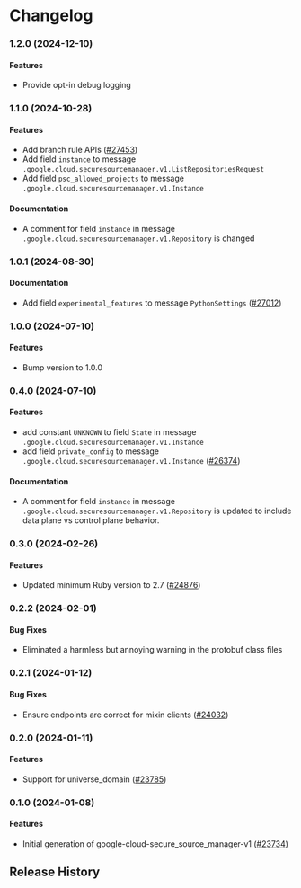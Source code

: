 # Changelog

### 1.2.0 (2024-12-10)

#### Features

* Provide opt-in debug logging 

### 1.1.0 (2024-10-28)

#### Features

* Add branch rule APIs ([#27453](https://github.com/googleapis/google-cloud-ruby/issues/27453)) 
* Add field `instance` to message `.google.cloud.securesourcemanager.v1.ListRepositoriesRequest` 
* Add field `psc_allowed_projects` to message `.google.cloud.securesourcemanager.v1.Instance` 
#### Documentation

* A comment for field `instance` in message `.google.cloud.securesourcemanager.v1.Repository` is changed 

### 1.0.1 (2024-08-30)

#### Documentation

* Add field `experimental_features` to message `PythonSettings` ([#27012](https://github.com/googleapis/google-cloud-ruby/issues/27012)) 

### 1.0.0 (2024-07-10)

#### Features

* Bump version to 1.0.0 

### 0.4.0 (2024-07-10)

#### Features

* add constant `UNKNOWN` to field `State` in message `.google.cloud.securesourcemanager.v1.Instance` 
* add field `private_config` to message `.google.cloud.securesourcemanager.v1.Instance` ([#26374](https://github.com/googleapis/google-cloud-ruby/issues/26374)) 
#### Documentation

* A comment for field `instance` in message `.google.cloud.securesourcemanager.v1.Repository` is updated to include data plane vs control plane behavior. 

### 0.3.0 (2024-02-26)

#### Features

* Updated minimum Ruby version to 2.7 ([#24876](https://github.com/googleapis/google-cloud-ruby/issues/24876)) 

### 0.2.2 (2024-02-01)

#### Bug Fixes

* Eliminated a harmless but annoying warning in the protobuf class files 

### 0.2.1 (2024-01-12)

#### Bug Fixes

* Ensure endpoints are correct for mixin clients ([#24032](https://github.com/googleapis/google-cloud-ruby/issues/24032)) 

### 0.2.0 (2024-01-11)

#### Features

* Support for universe_domain ([#23785](https://github.com/googleapis/google-cloud-ruby/issues/23785)) 

### 0.1.0 (2024-01-08)

#### Features

* Initial generation of google-cloud-secure_source_manager-v1 ([#23734](https://github.com/googleapis/google-cloud-ruby/issues/23734)) 

## Release History
